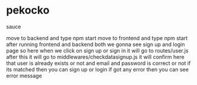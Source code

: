 # pekocko
sauce

move to backend and type npm start 
move to frontend and type npm start
after running frontend and backend both 
we gonna see sign up and login page so here when we click on sign up or sign in it will go to routes/user.js after this it will go to middlewares/checkdatasignup.js
it will confirm here that user is already exists or not and email and password is correct or not if its matched then you can sign up or login 
if got any error then you can see error message
